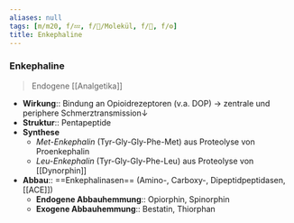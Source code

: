 ```yaml
---
aliases: null
tags: [m/m20, f/💤, f/🧪/Molekül, f/🧠, f/⚙️]
title: Enkephaline
---
```

### Enkephaline
> Endogene [[Analgetika]]
- **Wirkung**:: Bindung an Opioidrezeptoren (v.a. DOP) → zentrale und periphere Schmerztransmission↓ 
- **Struktur**:: Pentapeptide
- **Synthese**
	- *Met-Enkephalin* (Tyr-Gly-Gly-Phe-Met) aus Proteolyse von Proenkephalin
	- *Leu-Enkephalin* (Tyr-Gly-Gly-Phe-Leu) aus Proteolyse von [[Dynorphin]]
- **Abbau**:: ==Enkephalinasen== (Amino-, Carboxy-, Dipeptidpeptidasen, [[ACE]])
	- **Endogene Abbauhemmung**:: Opiorphin, Spinorphin
	- **Exogene Abbauhemmung**:: Bestatin, Thiorphan
